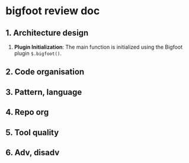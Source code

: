 # bigfoot review doc 
## 1. Architecture design
1. **Plugin Initialization**: The main function is initialized using the Bigfoot  plugin `$.bigfoot()`.
## 2. Code organisation

## 3. Pattern, language

## 4. Repo org

## 5. Tool quality

## 6. Adv, disadv

